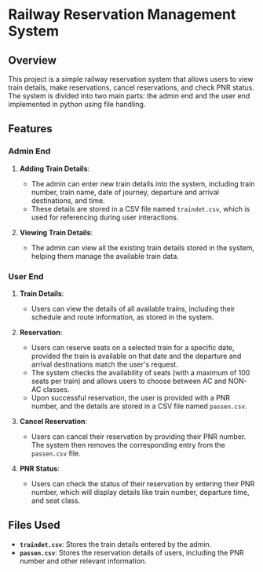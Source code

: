 
# Railway Reservation Management System

## Overview

This project is a simple railway reservation system that allows users to view train details, make reservations, cancel reservations, and check PNR status. The system is divided into two main parts: the admin end and the user end implemented in python using file handling.

## Features

### Admin End

1. **Adding Train Details**: 
   - The admin can enter new train details into the system, including train number, train name, date of journey, departure and arrival destinations, and time.
   - These details are stored in a CSV file named `traindet.csv`, which is used for referencing during user interactions.

2. **Viewing Train Details**:
   - The admin can view all the existing train details stored in the system, helping them manage the available train data.

### User End

1. **Train Details**:
   - Users can view the details of all available trains, including their schedule and route information, as stored in the system.

2. **Reservation**:
   - Users can reserve seats on a selected train for a specific date, provided the train is available on that date and the departure and arrival destinations match the user's request.
   - The system checks the availability of seats (with a maximum of 100 seats per train) and allows users to choose between AC and NON-AC classes.
   - Upon successful reservation, the user is provided with a PNR number, and the details are stored in a CSV file named `passen.csv`.

3. **Cancel Reservation**:
   - Users can cancel their reservation by providing their PNR number. The system then removes the corresponding entry from the `passen.csv` file.

4. **PNR Status**:
   - Users can check the status of their reservation by entering their PNR number, which will display details like train number, departure time, and seat class.

## Files Used

- **`traindet.csv`**: Stores the train details entered by the admin.
- **`passen.csv`**: Stores the reservation details of users, including the PNR number and other relevant information.

